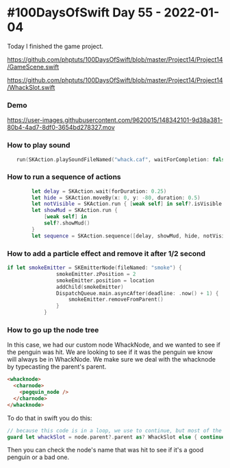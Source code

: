 # #100DaysOfSwift Day 55 - 2022-01-04

Today I finished the game project.  

https://github.com/phptuts/100DaysOfSwift/blob/master/Project14/Project14/GameScene.swift

https://github.com/phptuts/100DaysOfSwift/blob/master/Project14/Project14/WhackSlot.swift

### Demo

https://user-images.githubusercontent.com/9620015/148342101-9d38a381-80b4-4ad7-8df0-3654bd278327.mov

### How to play sound

```swift
   run(SKAction.playSoundFileNamed("whack.caf", waitForCompletion: false))
```

### How to run a sequence of actions

```swift
        let delay = SKAction.wait(forDuration: 0.25)
        let hide = SKAction.moveBy(x: 0, y: -80, duration: 0.5)
        let notVisible = SKAction.run { [weak self] in self?.isVisible = false}
        let showMud = SKAction.run {
            [weak self] in
            self?.showMud()
        }
        let sequence = SKAction.sequence([delay, showMud, hide, notVisible])
```

### How to add a particle effect and remove it after 1/2 second

```swift
if let smokeEmitter = SKEmitterNode(fileNamed: "smoke") {
                smokeEmitter.zPosition = 2
                smokeEmitter.position = location
                addChild(smokeEmitter)
                DispatchQueue.main.asyncAfter(deadline: .now() + 1) {
                    smokeEmitter.removeFromParent()
                }
            }
```

### How to go up the node tree

In this case, we had our custom node WhackNode, and we wanted to see if the penguin was hit.  We are looking to see if it was the penguin we know will always be in WhackNode.  We make sure we deal with the whacknode by typecasting the parent's parent.

```html
<whacknode>
  <charnode>
    <pegquin_node />
  </charnode>
</whacknode>
```

To do that in swift you do this:

```swift
// because this code is in a loop, we use to continue, but most of the time, I use return.
guard let whackSlot = node.parent?.parent as? WhackSlot else { continue }
```
Then you can check the node's name that was hit to see if it's a good penguin or a bad one.